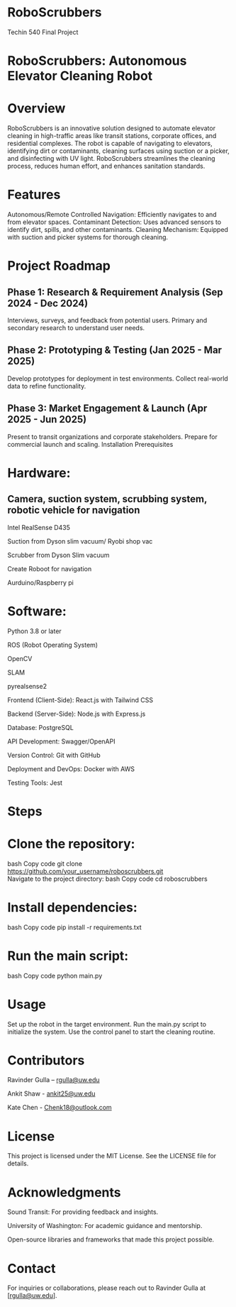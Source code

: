 # RoboScrubbers
Techin 540 Final Project

# RoboScrubbers: Autonomous Elevator Cleaning Robot

# Overview
RoboScrubbers is an innovative solution designed to automate elevator cleaning in high-traffic areas like transit stations, corporate offices, and residential complexes. The robot is capable of navigating to elevators, identifying dirt or contaminants, cleaning surfaces using suction or a picker, and disinfecting with UV light. RoboScrubbers streamlines the cleaning process, reduces human effort, and enhances sanitation standards.

# Features
Autonomous/Remote Controlled Navigation: Efficiently navigates to and from elevator spaces.
Contaminant Detection: Uses advanced sensors to identify dirt, spills, and other contaminants.
Cleaning Mechanism: Equipped with suction and picker systems for thorough cleaning.

# Project Roadmap
## Phase 1: Research & Requirement Analysis (Sep 2024 - Dec 2024)
Interviews, surveys, and feedback from potential users.
Primary and secondary research to understand user needs.
## Phase 2: Prototyping & Testing (Jan 2025 - Mar 2025)
Develop prototypes for deployment in test environments.
Collect real-world data to refine functionality.
## Phase 3: Market Engagement & Launch (Apr 2025 - Jun 2025)
Present to transit organizations and corporate stakeholders.
Prepare for commercial launch and scaling.
Installation
Prerequisites

# Hardware: 
## Camera, suction system, scrubbing system, robotic vehicle for navigation
Intel RealSense D435

Suction from Dyson slim vacuum/ Ryobi shop vac

Scrubber from Dyson Slim vacuum 

Create Roboot for navigation

Aurduino/Raspberry pi

# Software:

Python 3.8 or later

ROS (Robot Operating System)

OpenCV

SLAM

pyrealsense2

Frontend (Client-Side): React.js with Tailwind CSS

Backend (Server-Side): Node.js with Express.js

Database:  PostgreSQL

API Development: Swagger/OpenAPI

Version Control: Git with GitHub

Deployment and DevOps: Docker with AWS

Testing Tools: Jest

# Steps
# Clone the repository:
bash
Copy code
git clone https://github.com/your_username/roboscrubbers.git  
Navigate to the project directory:
bash
Copy code
cd roboscrubbers  
# Install dependencies:
bash
Copy code
pip install -r requirements.txt  
# Run the main script:
bash
Copy code
python main.py  
# Usage
Set up the robot in the target environment.
Run the main.py script to initialize the system.
Use the control panel to start the cleaning routine.
# Contributors
Ravinder Gulla – rgulla@uw.edu

Ankit Shaw - ankit25@uw.edu

Kate Chen - Chenk18@outlook.com
# License
This project is licensed under the MIT License. See the LICENSE file for details.

# Acknowledgments
Sound Transit: For providing feedback and insights.

University of Washington: For academic guidance and mentorship.

Open-source libraries and frameworks that made this project possible.
# Contact
For inquiries or collaborations, please reach out to Ravinder Gulla at [rgulla@uw.edu].
